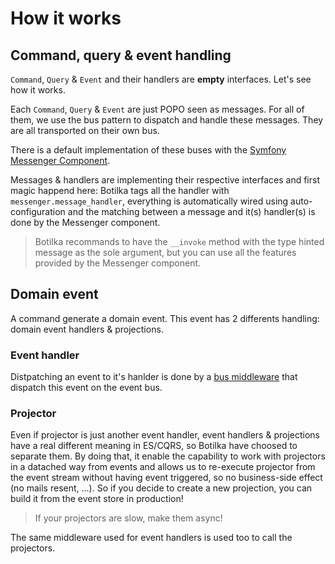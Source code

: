 # How it works

## Command, query & event handling

`Command`, `Query` & `Event` and their handlers are **empty** interfaces. Let's see how it works.

Each `Command`, `Query` & `Event` are just POPO seen as messages. For all of them, we use the bus pattern to dispatch and
handle these messages. They are all transported on their own bus.

There is a default implementation of these buses with the [Symfony Messenger Component](https://symfony.com/doc/4.1/messenger.html).

Messages & handlers are implementing their respective interfaces and first magic happend here: Botilka tags all the handler with `messenger.message_handler`,
everything is automatically wired using auto-configuration and the matching between a message and it(s) handler(s) is done by the Messenger component.

> Botilka recommands to have the `__invoke` method with the type hinted message as the sole argument,
> but you can use all the features provided by the Messenger component. 

## Domain event

A command generate a domain event. This event has 2 differents handling: domain event handlers & projections.

### Event handler

Distpatching an event to it's hanlder is done by a [bus middleware](src/Botilka/Infrastructure/Symfony/Messenger/Middleware/EventDispatcherMiddleware.php)
that dispatch this event on the event bus.

### Projector

Even if projector is just another event handler, event handlers & projections have a real different meaning in ES/CQRS, so Botilka
have choosed to separate them. By doing that, it enable the capability to work with projectors in a datached way from events and allows us to
re-execute projector from the event stream without having event triggered, so no business-side effect (no mails resent, ...).
So if you decide to create a new projection, you can build it from the event store in production! 

> If your projectors are slow, make them async!

The same middleware used for event handlers is used too to call the projectors. 
